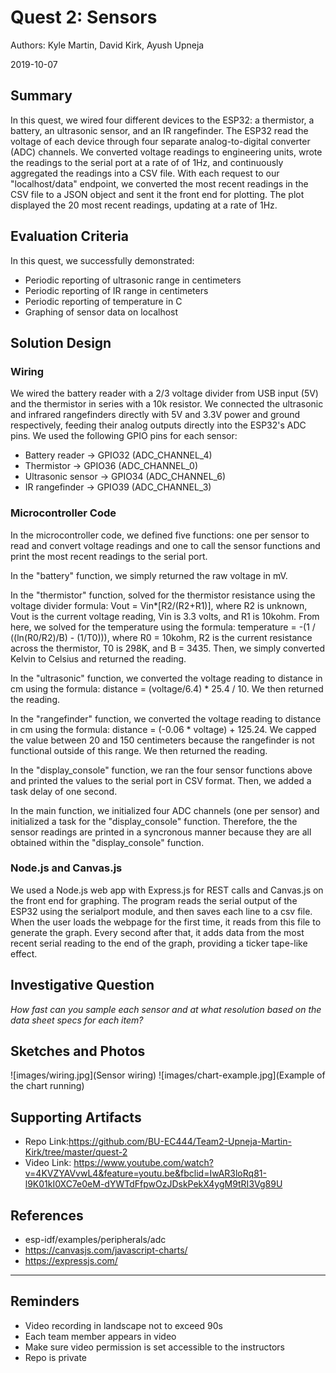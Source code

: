# Quest 2: Sensors
Authors: Kyle Martin, David Kirk, Ayush Upneja

2019-10-07

## Summary
In this quest, we wired four different devices to the ESP32: a thermistor, a battery, an ultrasonic sensor, and an IR rangefinder.  The ESP32 read the voltage of each device through four separate analog-to-digital converter (ADC) channels.  We converted voltage readings to engineering units, wrote the readings to the serial port at a rate of of 1Hz, and continuously aggregated the readings into a CSV file.  With each request to our "localhost/data" endpoint, we converted the most recent readings in the CSV file to a JSON object and sent it the front end for plotting.  The plot displayed the 20 most recent readings, updating at a rate of 1Hz.  

## Evaluation Criteria
In this quest, we successfully demonstrated:

- Periodic reporting of ultrasonic range in centimeters
- Periodic reporting of IR range in centimeters
- Periodic reporting of temperature in C
- Graphing of sensor data on localhost 

## Solution Design

### Wiring
We wired the battery reader with a 2/3 voltage divider from USB input (5V) and the thermistor in series with a 10k resistor. We connected the ultrasonic and infrared rangefinders directly with 5V and 3.3V power and ground respectively, feeding their analog outputs directly into the ESP32's ADC pins.  We used the following GPIO pins for each sensor:

- Battery reader -> GPIO32 (ADC_CHANNEL_4)
- Thermistor -> GPIO36 (ADC_CHANNEL_0)
- Ultrasonic sensor -> GPIO34 (ADC_CHANNEL_6)
- IR rangefinder -> GPIO39 (ADC_CHANNEL_3)

### Microcontroller Code
In the microcontroller code, we defined five functions: one per sensor to read and convert voltage readings and one to call the sensor functions and print the most recent readings to the serial port.  

In the "battery" function, we simply returned the raw voltage in mV.  

In the "thermistor" function, solved for the thermistor resistance using the voltage divider formula: Vout = Vin*[R2/(R2+R1)], where R2 is unknown, Vout is the current voltage reading, Vin is 3.3 volts, and R1 is 10kohm.  From here, we solved for the temperature using the formula: temperature = -(1 / ((ln(R0/R2)/B) - (1/T0))), where R0 = 10kohm, R2 is the current resistance across the thermistor, T0 is 298K, and B = 3435.  Then, we simply converted Kelvin to Celsius and returned the reading.  

In the "ultrasonic" function, we converted the voltage reading to distance in cm using the formula: distance = (voltage/6.4) * 25.4 / 10.  We then returned the reading.  

In the "rangefinder" function, we converted the voltage reading to distance in cm using the formula: distance = (-0.06 * voltage) + 125.24.  We capped the value between 20 and 150 centimeters because the rangefinder is not functional outside of this range.  We then returned the reading.

In the "display_console" function, we ran the four sensor functions above and printed the values to the serial port in CSV format.  Then, we added a task delay of one second.

In the main function, we initialized four ADC channels (one per sensor) and initialized a task for the "display_console" function.  Therefore, the the sensor readings are printed in a syncronous manner because they are all obtained within the "display_console" function.

### Node.js and Canvas.js
We used a Node.js web app with Express.js for REST calls and Canvas.js on the front end for graphing. The program reads the serial output of the ESP32 using the serialport module, and then saves each line to a csv file. When the user loads the webpage for the first time, it reads from this file to generate the graph. Every second after that, it adds data from the most recent serial reading to the end of the graph, providing a ticker tape-like effect.

## Investigative Question
*How fast can you sample each sensor and at what resolution based on the data sheet specs for each item?*

## Sketches and Photos
![images/wiring.jpg](Sensor wiring)
![images/chart-example.jpg](Example of the chart running)

## Supporting Artifacts
- Repo Link:https://github.com/BU-EC444/Team2-Upneja-Martin-Kirk/tree/master/quest-2
- Video Link: https://www.youtube.com/watch?v=4KVZYAVvwL4&feature=youtu.be&fbclid=IwAR3loRq81-l9K01kI0XC7e0eM-dYWTdFfpwOzJDskPekX4ygM9tRI3Vg89U


## References
- esp-idf/examples/peripherals/adc
- https://canvasjs.com/javascript-charts/
- https://expressjs.com/

-----

## Reminders

- Video recording in landscape not to exceed 90s
- Each team member appears in video
- Make sure video permission is set accessible to the instructors
- Repo is private
